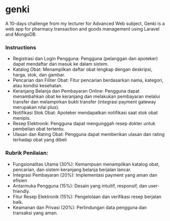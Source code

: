 # genki

A 10-days challenge from my lecturer for Advanced Web subject, Genki is a web app for pharmacy transaction and goods
management using Laravel and MongoDB.

### Instructions

- Registrasi dan Login Pengguna: Pengguna (pelanggan dan apoteker) dapat mendaftar dan masuk ke dalam sistem.
- Katalog Obat: Menampilkan daftar obat lengkap dengan deskripsi, harga, stok, dan gambar.
- Pencarian dan Filiter Obat: Fitur pencarian berdasarkan nama, kategori, atau kondisi kesehatan.
- Keranjang Belanja dan Pembayaran Online: Pengguna dapat menambahkan obat ke keranjang dan melakukan pembayaran melalui
  transfer dan melampirkan bukti transfer (integrasi payment gateway merupakan nilai plus).
- Notifikasi Stok Obat: Apoteker mendapatkan notifikasi saat stok obat menipis.
- Resep Elektronik: Pengguna dapat mengunggah resep dokter untuk pembelian obat tertentu.
- Ulasan dan Rating Obat: Pengguna dapat memberikan ulasan dan rating terhadap obat yang dibeli

### Rubrik Penilaian:

- Fungsionalitas Utama (30%): Kemampuan menampilkan katalog obat, pencarian, dan sistem keranjang belanja berjalan
  lancar.
- Integrasi Pembayaran (20%): Implementasi payment yang aman dan efisien
- Antarmuka Pengguna (15%): Desain yang intuitif, responsif, dan user-friendly.
- Fitur Resep Elektronik (15%): Pengelolaan dan verifikasi resep berjalan baik.
- Keamanan dan Privasi (20%): Perlindungan data pengguna dan transaksi yang aman.

